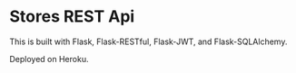 # Stores REST Api

This is built with Flask, Flask-RESTful, Flask-JWT, and Flask-SQLAlchemy.

Deployed on Heroku.

